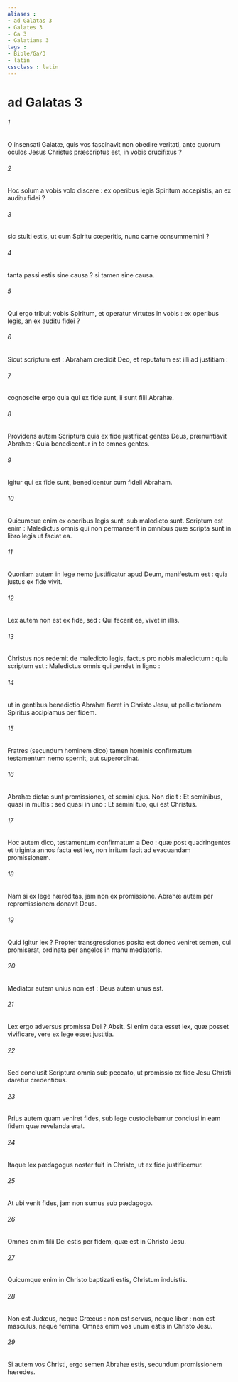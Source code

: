 ```yaml
---
aliases : 
- ad Galatas 3
- Galates 3
- Ga 3
- Galatians 3
tags : 
- Bible/Ga/3
- latin
cssclass : latin
---
```


# ad Galatas 3

###### 1
O insensati Galatæ, quis vos fascinavit non obedire veritati, ante quorum oculos Jesus Christus præscriptus est, in vobis crucifixus ?
###### 2
Hoc solum a vobis volo discere : ex operibus legis Spiritum accepistis, an ex auditu fidei ?
###### 3
sic stulti estis, ut cum Spiritu cœperitis, nunc carne consummemini ?
###### 4
tanta passi estis sine causa ? si tamen sine causa.
###### 5
Qui ergo tribuit vobis Spiritum, et operatur virtutes in vobis : ex operibus legis, an ex auditu fidei ?
###### 6
Sicut scriptum est : Abraham credidit Deo, et reputatum est illi ad justitiam :
###### 7
cognoscite ergo quia qui ex fide sunt, ii sunt filii Abrahæ.
###### 8
Providens autem Scriptura quia ex fide justificat gentes Deus, prænuntiavit Abrahæ : Quia benedicentur in te omnes gentes.
###### 9
Igitur qui ex fide sunt, benedicentur cum fideli Abraham.
###### 10
Quicumque enim ex operibus legis sunt, sub maledicto sunt. Scriptum est enim : Maledictus omnis qui non permanserit in omnibus quæ scripta sunt in libro legis ut faciat ea.
###### 11
Quoniam autem in lege nemo justificatur apud Deum, manifestum est : quia justus ex fide vivit.
###### 12
Lex autem non est ex fide, sed : Qui fecerit ea, vivet in illis.
###### 13
Christus nos redemit de maledicto legis, factus pro nobis maledictum : quia scriptum est : Maledictus omnis qui pendet in ligno :
###### 14
ut in gentibus benedictio Abrahæ fieret in Christo Jesu, ut pollicitationem Spiritus accipiamus per fidem.
###### 15
Fratres (secundum hominem dico) tamen hominis confirmatum testamentum nemo spernit, aut superordinat.
###### 16
Abrahæ dictæ sunt promissiones, et semini ejus. Non dicit : Et seminibus, quasi in multis : sed quasi in uno : Et semini tuo, qui est Christus.
###### 17
Hoc autem dico, testamentum confirmatum a Deo : quæ post quadringentos et triginta annos facta est lex, non irritum facit ad evacuandam promissionem.
###### 18
Nam si ex lege hæreditas, jam non ex promissione. Abrahæ autem per repromissionem donavit Deus.
###### 19
Quid igitur lex ? Propter transgressiones posita est donec veniret semen, cui promiserat, ordinata per angelos in manu mediatoris.
###### 20
Mediator autem unius non est : Deus autem unus est.
###### 21
Lex ergo adversus promissa Dei ? Absit. Si enim data esset lex, quæ posset vivificare, vere ex lege esset justitia.
###### 22
Sed conclusit Scriptura omnia sub peccato, ut promissio ex fide Jesu Christi daretur credentibus.
###### 23
Prius autem quam veniret fides, sub lege custodiebamur conclusi in eam fidem quæ revelanda erat.
###### 24
Itaque lex pædagogus noster fuit in Christo, ut ex fide justificemur.
###### 25
At ubi venit fides, jam non sumus sub pædagogo.
###### 26
Omnes enim filii Dei estis per fidem, quæ est in Christo Jesu.
###### 27
Quicumque enim in Christo baptizati estis, Christum induistis.
###### 28
Non est Judæus, neque Græcus : non est servus, neque liber : non est masculus, neque femina. Omnes enim vos unum estis in Christo Jesu.
###### 29
Si autem vos Christi, ergo semen Abrahæ estis, secundum promissionem hæredes.
